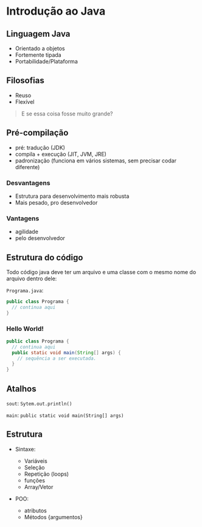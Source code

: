 # Introdução ao Java

## Linguagem Java

- Orientado a objetos
- Fortemente tipada
- Portabilidade/Plataforma

## Filosofias

- Reuso
- Flexível

> E se essa coisa fosse muito grande?

## Pré-compilação

- pré: tradução (JDK)
- compila + execução (JIT, JVM, JRE)
- padronização (funciona em vários sistemas, sem precisar codar diferente)

### Desvantagens

- Estrutura para desenvolvimento mais robusta
- Mais pesado, pro desenvolvedor

### Vantagens

- agilidade
- pelo desenvolvedor

## Estrutura do código

Todo código java deve ter um arquivo e uma classe com o mesmo nome do arquivo dentro dele:

`Programa.java`:

```java
public class Programa {
  // continua aqui
}
```

### Hello World!

```java
public class Programa {
  // continua aqui
  public static void main(String[] args) {
    // sequência a ser executada.
  }
}
```

## Atalhos

`sout`: `Sytem.out.println()`

`main`: `public static void main(String[] args)`

## Estrutura

- Sintaxe:

  - Variáveis
  - Seleção
  - Repetição (loops)
  - funções
  - Array/Vetor

- POO:
  - atributos
  - Métodos {argumentos}
